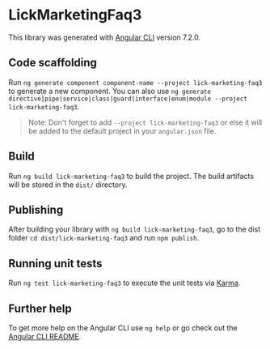 # LickMarketingFaq3

This library was generated with [Angular CLI](https://github.com/angular/angular-cli) version 7.2.0.

## Code scaffolding

Run `ng generate component component-name --project lick-marketing-faq3` to generate a new component. You can also use `ng generate directive|pipe|service|class|guard|interface|enum|module --project lick-marketing-faq3`.
> Note: Don't forget to add `--project lick-marketing-faq3` or else it will be added to the default project in your `angular.json` file. 

## Build

Run `ng build lick-marketing-faq3` to build the project. The build artifacts will be stored in the `dist/` directory.

## Publishing

After building your library with `ng build lick-marketing-faq3`, go to the dist folder `cd dist/lick-marketing-faq3` and run `npm publish`.

## Running unit tests

Run `ng test lick-marketing-faq3` to execute the unit tests via [Karma](https://karma-runner.github.io).

## Further help

To get more help on the Angular CLI use `ng help` or go check out the [Angular CLI README](https://github.com/angular/angular-cli/blob/master/README.md).
